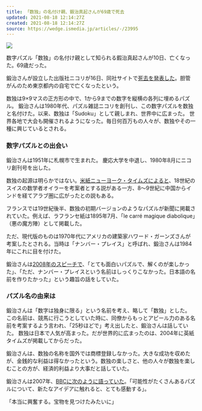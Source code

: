 ```yaml
---
title: 「数独」の名付け親、鍛治真起さんが69歳で死去
updated: 2021-08-18 12:14:27Z
created: 2021-08-18 12:14:27Z
source: https://wedge.ismedia.jp/articles/-/23995
---
```


 ![](https://wedge.ismcdn.jp/mwimgs/a/9/1200m/img_a9a88d221eb093ae000dfbc2af6e8a08257514.jpg)

数字パズル「数独」の名付け親として知られる鍜治真起さんが10日、亡くなった。69歳だった。

鍛治さんが設立した出版社ニコリが16日、同社サイトで[死去を発表した](https://www.nikoli.co.jp/ja/news/%e3%83%8b%e3%82%b3%e3%83%aa%e5%89%b5%e6%a5%ad%e8%80%85%e3%80%80%e9%8d%9c%e6%b2%bb%e7%9c%9f%e8%b5%b7%e3%81%95%e3%82%93%e8%a8%83%e5%a0%b1%e3%81%ae%e3%81%8a%e7%9f%a5%e3%82%89%e3%81%9b/)。胆管がんのため東京都内の自宅で亡くなったという。

数独は9×9マスの正方形の中で、1から9までの数字を縦横の各列に埋めるパズル。
鍛治さんは1980年代、パズル雑誌ニコリを創刊し、この数字パズルを数独と名付けた。以来、数独は「Sudoku」として親しまれ、世界中に広まった。
世界各地で大会も開催されるようになった。毎日何百万もの人々が、数独やその一種に興じているとされる。

### 数字パズルとの出会い

鍛治さんは1951年に札幌市で生まれた。
慶応大学を中退し、1980年8月にニコリ創刊号を出した。

数独の起源は明らかではない。[米紙ニューヨーク・タイムズによると](https://www.nytimes.com/2021/08/17/world/asia/maki-kaji-dead.html?searchResultPosition=1)、18世紀のスイスの数学者オイラーを考案者とする説がある一方、8～9世紀に中国からインドを経てアラブ圏に広がったとの説もある。

フランスでは19世紀後半、数独の初期バージョンのようなパズルが新聞に掲載されていた。例えば、ラフランセ紙は1895年7月、「le carré magique diabolique」（悪の魔方陣）として掲載した。

ただ、現代版のものは1970年代にアメリカの建築家ハワード・ガーンズさんが考案したとされる。当時は「ナンバー・プレイス」と呼ばれ、鍛治さんは1984年にこれに目を付けた。

鍛治さんは[2008年のスピーチで](https://www.nikoli.co.jp/en/misc/2008speech_from_ussc.html)、「とても面白いパズルで、解くのが楽しかった」、「ただ、ナンバー・プレイスという名前はしっくりこなかった。日本語の名前を作りたかった」という趣旨の話をしていた。

### パズル名の由来は

鍛治さんは「数字は独身に限る」という名前を考え、略して「数独」とした。
この名前は、競馬に行こうとしていた時に、同僚からもっとアピール力のある名前を考案するよう言われ、「25秒ほどで」考え出したと、鍛治さんは話していた。
数独は日本で人気が高まった。だが世界的に広まったのは、2004年に英紙タイムズが掲載してからだった。

鍛治さんは、数独の名称を国外では商標登録しなかった。大きな成功を収めたが、金銭的な利益は得なかったという。数独の楽しさと、他の人々が数独を楽しむことの方が、経済的利益より大事だと話していた。

鍛治さんは2007年、[BBCに次のように語っていた](http://news.bbc.co.uk/1/hi/world/asia-pacific/6745433.stm?xtor=AL-72-%5Bpartner%5D-%5Bjb.press%5D-%5Blink%5D-%5Bjapanese%5D-%5Bbizdev%5D-%5Bisapi%5D)。「可能性がたくさんあるパズルについて、新たなアイデアに触れると、とても感動する」。

「本当に興奮する。宝物を見つけたみたいに」